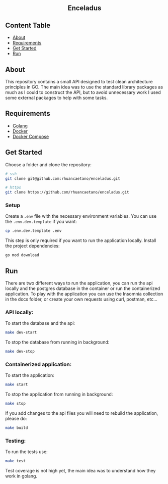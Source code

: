 <br />
<p align="center">
  <h2 align="center">Enceladus</h3>
</p>

<!-- CONTENT TABLE -->

## Content Table

- [About](#about)
- [Requirements](#requirements)
- [Get Started](#get-started)
- [Run](#run)

<!-- ABOUT -->

## About

This repository contains a small API designed to test clean architecture principles in GO. The main idea was to use the standard library packages as much as I could to construct the API, but to avoid unnecessary work I used some external packages to help with some tasks.

<!-- REQUIREMENTS -->

## Requirements

* [Golang](https://go.dev/dl/)
* [Docker](https://docs.docker.com/get-docker/)
* [Docker Compose](https://docs.docker.com/compose/install/)

<!-- GET STARTED -->

## Get Started

Choose a folder and clone the repository:

```sh
# ssh
git clone git@github.com:rhuancaetano/enceladus.git

# https
git clone https://github.com/rhuancaetano/enceladus.git
```

<!-- SETUP -->

### Setup

Create a `.env` file with the necessary environment variables. You can use the `.env.dev.template` if you want:

```sh
cp .env.dev.template .env
```

This step is only required if you want to run the application locally. Install the project dependencies:

```sh
go mod download
```

<!-- RUN -->

## Run

There are two different ways to run the application, you can run the api locally and the postgres database in the container or run the containerized application.
To play with the application you can use the Insomnia collection in the docs folder, or create your own requests using curl, postman, etc...

### API locally:

To start the database and the api:

```sh
make dev-start
```

To stop the database from running in background:

```sh
make dev-stop
```

### Containerized application:

To start the application:

```sh
make start
```

To stop the application from running in background:

```sh
make stop
```

If you add changes to the api files you will need to rebuild the application, please do:

```sh
make build
```

### Testing:

To run the tests use:

```sh
make test
```

Test coverage is not high yet, the main idea was to understand how they work in golang.
